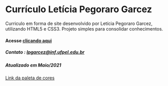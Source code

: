 # Currículo Letícia Pegoraro Garcez

Curriculo em forma de site desenvolvido por Letícia Pegoraro Garcez, utilizando HTML5 e CSS3. Projeto simples para consolidar conhecimentos.

#### Acesse [clicando aqui](https://lelepg.github.io/Curriculo/)

##### Contato : lpgarcez@inf.ufpel.edu.br

##### Atualizado em Maio/2021
[Link da paleta de cores](https://coolors.co/22223b-4a4e69-9a8c98-c9ada7-f2e9e4)
